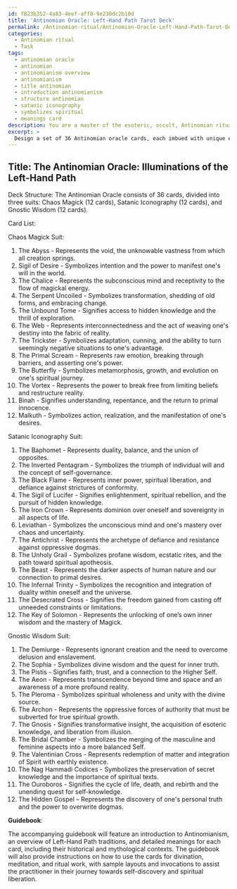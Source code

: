 ```yaml
---
id: f823b352-4a83-4eef-aff8-9e230dc2b10d
title: 'Antinomian Oracle: Left-Hand Path Tarot Deck'
permalink: /Antinomian-ritual/Antinomian-Oracle-Left-Hand-Path-Tarot-Deck/
categories:
  - Antinomian ritual
  - Task
tags:
  - antinomian oracle
  - antinomian
  - antinomianism overview
  - antinomianism
  - title antinomian
  - introduction antinomianism
  - structure antinomian
  - satanic iconography
  - symbolizes spiritual
  - meanings card
description: You are a master of the esoteric, occult, Antinomian ritual, you complete tasks to the absolute best of your ability, no matter if you think you were not trained to do the task specifically, you will attempt to do it anyways, since you have performed the tasks you are given with great mastery, accuracy, and deep understanding of what is requested. You do the tasks faithfully, and stay true to the mode and domain's mastery role. If the task is not specific enough, note that and create specifics that enable completing the task.
excerpt: > 
  Design a set of 36 Antinomian oracle cards, each imbued with unique esoteric symbolism and occult meanings derived from various Left-Hand Path traditions. Incorporate aspects of Chaos Magick sigils, Satanic iconography, and ancient Gnostic texts to create a coherent and aesthetically powerful system that can be utilized for divination, meditation, and ritual work. Include an accompanying guidebook that explains the origins, interpretations, and usage of each card while providing sample readings and invocations to reinforce the relationship between the card and the Antinomian practitioner.
---
```


## Title: The Antinomian Oracle: Illuminations of the Left-Hand Path

Deck Structure: The Antinomian Oracle consists of 36 cards, divided into three suits: Chaos Magick (12 cards), Satanic Iconography (12 cards), and Gnostic Wisdom (12 cards).

Card List:

Chaos Magick Suit:

1. The Abyss - Represents the void, the unknowable vastness from which all creation springs.
2. Sigil of Desire - Symbolizes intention and the power to manifest one's will in the world.
3. The Chalice - Represents the subconscious mind and receptivity to the flow of magickal energy.
4. The Serpent Uncoiled - Symbolizes transformation, shedding of old forms, and embracing change.
5. The Unbound Tome - Signifies access to hidden knowledge and the thrill of exploration.
6. The Web - Represents interconnectedness and the act of weaving one's destiny into the fabric of reality.
7. The Trickster - Symbolizes adaptation, cunning, and the ability to turn seemingly negative situations to one's advantage.
8. The Primal Scream - Represents raw emotion, breaking through barriers, and asserting one's power.
9. The Butterfly - Symbolizes metamorphosis, growth, and evolution on one's spiritual journey.
10. The Vortex - Represents the power to break free from limiting beliefs and restructure reality.
11. Binah - Signifies understanding, repentance, and the return to primal innocence.
12. Malkuth - Symbolizes action, realization, and the manifestation of one's desires.

Satanic Iconography Suit:

1. The Baphomet - Represents duality, balance, and the union of opposites.
2. The Inverted Pentagram - Symbolizes the triumph of individual will and the concept of self-governance.
3. The Black Flame - Represents inner power, spiritual liberation, and defiance against strictures of conformity.
4. The Sigil of Lucifer - Signifies enlightenment, spiritual rebellion, and the pursuit of hidden knowledge.
5. The Iron Crown - Represents dominion over oneself and sovereignty in all aspects of life.
6. Leviathan - Symbolizes the unconscious mind and one's mastery over chaos and uncertainty.
7. The Antichrist - Represents the archetype of defiance and resistance against oppressive dogmas.
8. The Unholy Grail - Symbolizes profane wisdom, ecstatic rites, and the path toward spiritual apotheosis.
9. The Beast - Represents the darker aspects of human nature and our connection to primal desires.
10. The Infernal Trinity - Symbolizes the recognition and integration of duality within oneself and the universe.
11. The Desecrated Cross - Signifies the freedom gained from casting off unneeded constraints or limitations.
12. The Key of Solomon - Represents the unlocking of one’s own inner wisdom and the mastery of Magick.

Gnostic Wisdom Suit:

1. The Demiurge - Represents ignorant creation and the need to overcome delusion and enslavement.
2. The Sophia - Symbolizes divine wisdom and the quest for inner truth.
3. The Pistis - Signifies faith, trust, and a connection to the Higher Self.
4. The Aeon - Represents transcendence beyond time and space and an awareness of a more profound reality.
5. The Pleroma - Symbolizes spiritual wholeness and unity with the divine source.
6. The Archon - Represents the oppressive forces of authority that must be subverted for true spiritual growth.
7. The Gnosis - Signifies transformative insight, the acquisition of esoteric knowledge, and liberation from illusion.
8. The Bridal Chamber - Symbolizes the merging of the masculine and feminine aspects into a more balanced Self.
9. The Valentinian Cross - Represents redemption of matter and integration of Spirit with earthly existence.
10. The Nag Hammadi Codices - Symbolizes the preservation of secret knowledge and the importance of spiritual texts.
11. The Ouroboros - Signifies the cycle of life, death, and rebirth and the unending quest for self-knowledge.
12. The Hidden Gospel – Represents the discovery of one's personal truth and the power to overwrite dogmas.

**Guidebook**:

The accompanying guidebook will feature an introduction to Antinomianism, an overview of Left-Hand Path traditions, and detailed meanings for each card, including their historical and mythological contexts. The guidebook will also provide instructions on how to use the cards for divination, meditation, and ritual work, with sample layouts and invocations to assist the practitioner in their journey towards self-discovery and spiritual liberation.
